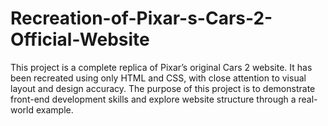 # Recreation-of-Pixar-s-Cars-2-Official-Website
This project is a complete replica of Pixar’s original Cars 2 website. It has been recreated using only HTML and CSS, with close attention to visual layout and design accuracy. The purpose of this project is to demonstrate front-end development skills and explore website structure through a real-world example.
